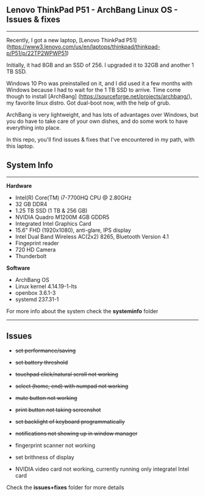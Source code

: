 ## Lenovo ThinkPad P51 - ArchBang Linux OS - Issues & fixes
-----------------

Recently, I got a new laptop, [Lenovo ThinkPad P51] (https://www3.lenovo.com/us/en/laptops/thinkpad/thinkpad-p/P51/p/22TP2WPWP51)

Initially, it had 8GB and an SSD of 256. I upgraded it to 32GB and 
another 1 TB SSD.

Windows 10 Pro was preinstalled on it, and I did used it a few months 
with Windows because I had to wait for the 1 TB SSD to arrive. Time come 
though to install [ArchBang] 
(https://sourceforge.net/projects/archbang/), my favorite linux distro. 
Got dual-boot now, with the help of grub.

ArchBang is very lightweight, and has lots of advantages over Windows, 
but you do have to take care of your own dishes, and do some work to 
have everything into place.

In this repo, you'll find issues & fixes that I've encountered in my 
path, with this laptop.


## System Info
-----------------------
**Hardware**

- Intel(R) Core(TM) i7-7700HQ CPU @ 2.80GHz
- 32 GB DDR4
- 1.25 TB SSD (1 TB & 256 GB)
- NVIDIA Quadro M1200M 4GB GDDR5
- Integrated Intel Graphics Card
- 15.6" FHD (1920x1080), anti-glare, IPS display
- Intel Dual Band Wireless AC(2x2) 8265, Bluetooth Version 4.1
- Fingeprint reader
- 720 HD Camera
- Thunderbolt

**Software**

- ArchBang OS
- Linux kernel 4.14.19-1-lts
- openbox 3.6.1-3
- systemd 237.31-1

For more info about the system check the **systeminfo** folder

-----------------------

## Issues

- ~~set performance/saving~~
- ~~set battery threshold~~

- ~~touchpad click/natural scroll not working~~
- ~~select (home, end) with numpad not working~~
- ~~mute button not working~~
- ~~print button not taking screenshot~~
- ~~set backlight of keyboard programmatically~~

- ~~notifications not showing up in window manager~~

- fingerprint scanner not working
- set brithness of display
- NVIDIA video card not working, currently running only integratel Intel card

Check the **issues+fixes** folder for more details

